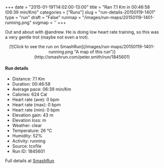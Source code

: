 +++
date = "2015-01-19T14:02:00-13:00"
title = "Ran 7.1 Km in 00:46:58 (06:39 min/Km)"
categories = ["Runs"]
slug = "run-details-20150119-1401"
type = "run"
draft = "False"
runmap = "/images/run-maps/20150119-1401-running.png"
svgmap = '<polyline points="0 55, 0 56, 0 56, 1 60, 2 61, 16 47, 20 45, 22 44, 26 43, 33 46, 36 44, 38 42, 38 40, 46 39, 58 40, 64 41, 77 52, 82 55, 91 56, 100 55, 91 56, 82 55, 75 51, 66 43, 63 41, 59 40, 46 39, 39 40, 38 42, 33 46, 26 43, 21 44, 16 49, 13 50, 10 52">'
+++

Out and about with @andrew. He is doing low heart rate training, so this was a very gentle trot (maybe not even a trot). 



<!--more-->

<center>
[![Click to see the run on SmashRun](/images/run-maps/20150119-1401-running.png "A map of this run")](http://smashrun.com/peter.smith/run/1845601)
</center>

#### Run details

* Distance: 7.1 Km
* Duration: 00:46:58
* Average pace: 06:39 min/Km
* Calories: 624 Cal
* Heart rate (ave): 0 bpm
* Heart rate (max): 0 bpm
* Heart rate (min): 0 bpm
* Elevation gain: 43 m
* Elevation loss:  m
* Weather: clear
* Temperature: 26 &deg;C
* Humidity: 52%
* Activity: running
* Source: tcxfile
* Run ID: 1845601

Full details at [SmashRun](http://smashrun.com/peter.smith/run/1845601)
